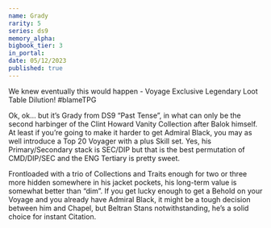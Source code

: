 ```yaml
---
name: Grady
rarity: 5
series: ds9
memory_alpha:
bigbook_tier: 3
in_portal:
date: 05/12/2023
published: true
---
```


We knew eventually this would happen - Voyage Exclusive Legendary Loot Table Dilution! #blameTPG

Ok, ok… but it’s Grady from DS9 “Past Tense”, in what can only be the second harbinger of the Clint Howard Vanity Collection after Balok himself. At least if you’re going to make it harder to get Admiral Black, you may as well introduce a Top 20 Voyager with a plus Skill set. Yes, his Primary/Secondary stack is SEC/DIP but that is the best permutation of CMD/DIP/SEC and the ENG Tertiary is pretty sweet. 

Frontloaded with a trio of Collections and Traits enough for two or three more hidden somewhere in his jacket pockets, his long-term value is somewhat better than “dim”. If you get lucky enough to get a Behold on your Voyage and you already have Admiral Black, it might be a tough decision between him and Chapel, but Beltran Stans notwithstanding, he’s a solid choice for instant Citation.
